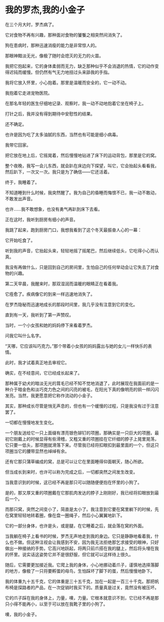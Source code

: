 # 我的罗杰,我的小金子

在三个月大时，罗杰病了。

它对食物不再有兴趣，那种面对食物的饕餮之相突然间消失了。

狗在患病时，那种迅速消瘦的能力是非常惊人的。

那眼神黯淡无光，像极了随时会熄灭的无力的火苗。

我把它抱起来，它的身体柔弱而无力，缺乏那种似乎不会消退的热情，它的动作变得迟钝而缓慢。但仍然有气无力地扭过头来舔我的手指。

我将它放入怀里，小心抱着。那里是温暖而安全的，它一动不动。

我抱着它走进宠物医院。

在那名年轻的医生仔细地记录、观察时，我一动不动地抱着它坐在椅子上。

打针之后，我并没有得到期待中安慰性的结果。

还不确定。

也许是因为吃了太多油腻的东西，当然也有可能是细小病毒。

我带它回家。

把它放在地上后，它摇晃着，然后慢慢地钻进了床下的运动背包，那里是它的窝。

整个夜晚，我写一会儿东西，就会趴在床边向下探望，叫它，它会抬起头看看我，然后趴下，一次又一次。我只是为了确信——它还活着。

终于，我睡着了。

不知道睡到什么时候，我突然醒了。我为自己的昏睡而悔恨不已，我一动不敢动，不敢发出声音。

也许……我不敢想象，也没有勇气再趴到床下去看。

正在这时，我听到厨房有细小的声音。

我跳了起来，跑到厨房门口，我想我看到了这个冬天最振奋人心的一幕：

它开始吃食了。

听到我的声音，它抬起头来，轻轻地摇了摇尾巴，然后继续低头，它吃得小心而认真。

我没有再做什么，只是回到自己的房间里，生怕自己的任何举动会让它失去了对食物的兴趣。

第二天早晨，我醒来时，那双湿润而温暖的眼睛正在看着我。

它痊愈了。疾病像它的到来一样迅速地消失了。

在罗杰隐秘而迅速地成长的那段时间里，我几乎没有注意到它的变化。

直到有一天，我听到了第一声赞叹。

当时，一个小女孩和她的妈妈停下来看着罗杰。

问我它叫什么名字。

“天哪，它应该叫巧克力。”那个带着小女孩的妈妈露出与她的女儿一样快乐的表情。

此时，我才试着真正地去审视它。

确实，在不经意间，它已经成长起来了。

那种属于幼犬的暗淡无光的茸毛已经不知不觉地消退了，此时展现在我面前的是一种介于暗金色和淡巧克力色之间的闪亮的被毛，在阳光下真的像明亮的铜一样闪闪发亮。当然，我更愿意把它称作流动的小金子。

其实，那种成长尽管是悄无声息的，但也有一个缓慢的过程，只是我没有过于注意罢了。

一切都在慢慢地发生变化。

一个朋友送给它一只上面缀有漂亮银色铆钉的项圈，那确实是一只巨大的项圈，最初它刚戴上的时候显得有些滑稽，又粗又重的项圈挂在它纤细的脖子上晃里晃荡，它只要一低头，那项圈就滑落下来。尽管我已经将扣眼扣到最里面的一个，但这只项圈当它的腰带显然也绰绰有余。

还有它那只蒲草编成的窝，总是可以让它在里面睡得仰面朝天，随心所欲。

但当成长到来时，也许可以称为完成之后，一切都突然之间发生改变。

当我意识到的时候，这已经不再是那只可以随随便便抱在怀里的小狗了。

是的，那又厚又重的项圈戴在它那肌肉发达的脖子上刚刚好，我已经将扣眼放到最后一个。

而那只窝，突然之间变小了，简直是太小了。我注意到它要在窝里躺下的时候，先在窝里轻轻地转着圈，像在盘一圈绳子，然后小心翼翼地趴下。

它的一部分身体，也许是头，或是腿，在它睡着之后，就会落在窝的外面。

当我躺在椅子上看书的时候，罗杰无声地走到我的身边。它只是静静地看着我，什么也不做。但这种注视会让我感到不安，因为我无法拒绝那乞求接受的眼神，只好做出一种接纳的手势。它高兴地跃起，将两只前爪搭在我的腿上，然后将头埋在我的怀里。说实话这姿势它并不是很舒服，但它就可以这样待上很久。

随后，它需要更加接近我。它爬上我的身体，小心地挪动着爪子，谨慎地选择落脚的地方，像极了一只将要孵蛋的母鸟，生怕踩坏了脚下的蛋，然后慢慢地卧下。

我的体重九十五千克，它的体重是三十五千克，加在一起是一百三十千克。那把帆布椅是探路者的产品，在一次促销时我买下的。质量真是过关，竟然没有被压坏。

它的爪子踩在我的身体上，力量，噢，力量。它根本就意识不到，它已经不再是那只小得不能再小，以至于可以放在我靴子里的小狗了。

噢，我的小金子。
